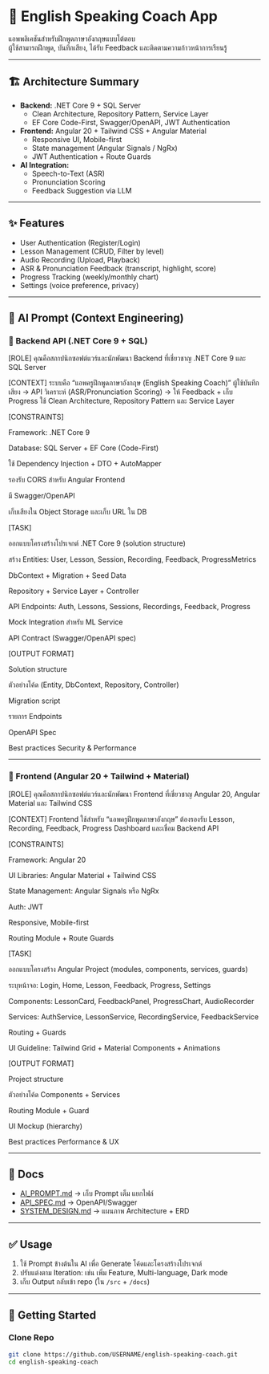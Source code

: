 # 🎤 English Speaking Coach App

แอพพลิเคชันสำหรับฝึกพูดภาษาอังกฤษแบบโต้ตอบ  
ผู้ใช้สามารถฝึกพูด, บันทึกเสียง, ได้รับ Feedback และติดตามความก้าวหน้าการเรียนรู้  

---

## 🏗️ Architecture Summary

- **Backend:** .NET Core 9 + SQL Server  
  - Clean Architecture, Repository Pattern, Service Layer  
  - EF Core Code-First, Swagger/OpenAPI, JWT Authentication  
- **Frontend:** Angular 20 + Tailwind CSS + Angular Material  
  - Responsive UI, Mobile-first  
  - State management (Angular Signals / NgRx)  
  - JWT Authentication + Route Guards  
- **AI Integration:**  
  - Speech-to-Text (ASR)  
  - Pronunciation Scoring  
  - Feedback Suggestion via LLM  

---

## ✨ Features

- User Authentication (Register/Login)  
- Lesson Management (CRUD, Filter by level)  
- Audio Recording (Upload, Playback)  
- ASR & Pronunciation Feedback (transcript, highlight, score)  
- Progress Tracking (weekly/monthly chart)  
- Settings (voice preference, privacy)  

---

## 📌 AI Prompt (Context Engineering)

### 🔹 Backend API (.NET Core 9 + SQL)
[ROLE]
คุณคือสถาปนิกซอฟต์แวร์และนักพัฒนา Backend ที่เชี่ยวชาญ .NET Core 9 และ SQL Server

[CONTEXT]
ระบบคือ “แอพครูฝึกพูดภาษาอังกฤษ (English Speaking Coach)”
ผู้ใช้บันทึกเสียง → API วิเคราะห์ (ASR/Pronunciation Scoring) → ให้ Feedback + เก็บ Progress
ใช้ Clean Architecture, Repository Pattern และ Service Layer

[CONSTRAINTS]

Framework: .NET Core 9

Database: SQL Server + EF Core (Code-First)

ใช้ Dependency Injection + DTO + AutoMapper

รองรับ CORS สำหรับ Angular Frontend

มี Swagger/OpenAPI

เก็บเสียงใน Object Storage และเก็บ URL ใน DB

[TASK]

ออกแบบโครงสร้างโปรเจกต์ .NET Core 9 (solution structure)

สร้าง Entities: User, Lesson, Session, Recording, Feedback, ProgressMetrics

DbContext + Migration + Seed Data

Repository + Service Layer + Controller

API Endpoints: Auth, Lessons, Sessions, Recordings, Feedback, Progress

Mock Integration สำหรับ ML Service

API Contract (Swagger/OpenAPI spec)

[OUTPUT FORMAT]

Solution structure

ตัวอย่างโค้ด (Entity, DbContext, Repository, Controller)

Migration script

รายการ Endpoints

OpenAPI Spec

Best practices Security & Performance

---

### 🔹 Frontend (Angular 20 + Tailwind + Material)
[ROLE]
คุณคือสถาปนิกซอฟต์แวร์และนักพัฒนา Frontend ที่เชี่ยวชาญ Angular 20, Angular Material และ Tailwind CSS

[CONTEXT]
Frontend ใช้สำหรับ “แอพครูฝึกพูดภาษาอังกฤษ”
ต้องรองรับ Lesson, Recording, Feedback, Progress Dashboard และเชื่อม Backend API

[CONSTRAINTS]

Framework: Angular 20

UI Libraries: Angular Material + Tailwind CSS

State Management: Angular Signals หรือ NgRx

Auth: JWT

Responsive, Mobile-first

Routing Module + Route Guards

[TASK]

ออกแบบโครงสร้าง Angular Project (modules, components, services, guards)

ระบุหน้าจอ: Login, Home, Lesson, Feedback, Progress, Settings

Components: LessonCard, FeedbackPanel, ProgressChart, AudioRecorder

Services: AuthService, LessonService, RecordingService, FeedbackService

Routing + Guards

UI Guideline: Tailwind Grid + Material Components + Animations

[OUTPUT FORMAT]

Project structure

ตัวอย่างโค้ด Components + Services

Routing Module + Guard

UI Mockup (hierarchy)

Best practices Performance & UX

---

## 📂 Docs
- [AI_PROMPT.md](./docs/AI_PROMPT.md) → เก็บ Prompt เต็ม แยกไฟล์  
- [API_SPEC.md](./docs/API_SPEC.md) → OpenAPI/Swagger  
- [SYSTEM_DESIGN.md](./docs/SYSTEM_DESIGN.md) → แผนภาพ Architecture + ERD

---

## ✅ Usage
1. ใช้ Prompt ข้างต้นใน AI เพื่อ Generate โค้ดและโครงสร้างโปรเจกต์  
2. ปรับแต่งตาม Iteration: เช่น เพิ่ม Feature, Multi-language, Dark mode  
3. เก็บ Output กลับเข้า repo (ใน `/src` + `/docs`)  

---

## 🚀 Getting Started

### Clone Repo
```bash
git clone https://github.com/USERNAME/english-speaking-coach.git
cd english-speaking-coach

